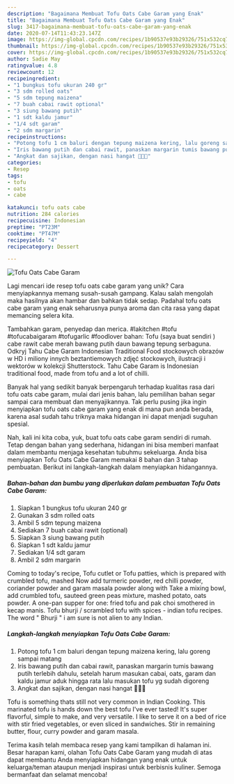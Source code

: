 ```yaml
---
description: "Bagaimana Membuat Tofu Oats Cabe Garam yang Enak"
title: "Bagaimana Membuat Tofu Oats Cabe Garam yang Enak"
slug: 3417-bagaimana-membuat-tofu-oats-cabe-garam-yang-enak
date: 2020-07-14T11:43:23.147Z
image: https://img-global.cpcdn.com/recipes/1b90537e93b29326/751x532cq70/tofu-oats-cabe-garam-foto-resep-utama.jpg
thumbnail: https://img-global.cpcdn.com/recipes/1b90537e93b29326/751x532cq70/tofu-oats-cabe-garam-foto-resep-utama.jpg
cover: https://img-global.cpcdn.com/recipes/1b90537e93b29326/751x532cq70/tofu-oats-cabe-garam-foto-resep-utama.jpg
author: Sadie May
ratingvalue: 4.8
reviewcount: 12
recipeingredient:
- "1 bungkus tofu ukuran 240 gr"
- "3 sdm rolled oats"
- "5 sdm tepung maizena"
- "7 buah cabai rawit optional"
- "3 siung bawang putih"
- "1 sdt kaldu jamur"
- "1/4 sdt garam"
- "2 sdm margarin"
recipeinstructions:
- "Potong tofu 1 cm baluri dengan tepung maizena kering, lalu goreng sampai matang"
- "Iris bawang putih dan cabai rawit, panaskan margarin tumis bawang putih terlebih dahulu, setelah harum masukan cabai, oats, garam dan kaldu jamur aduk hingga rata lalu masukan tofu yg sudah digoreng"
- "Angkat dan sajikan, dengan nasi hangat 🤗👩‍🍳"
categories:
- Resep
tags:
- tofu
- oats
- cabe

katakunci: tofu oats cabe 
nutrition: 284 calories
recipecuisine: Indonesian
preptime: "PT23M"
cooktime: "PT47M"
recipeyield: "4"
recipecategory: Dessert

---
```



![Tofu Oats Cabe Garam](https://img-global.cpcdn.com/recipes/1b90537e93b29326/751x532cq70/tofu-oats-cabe-garam-foto-resep-utama.jpg)

Lagi mencari ide resep tofu oats cabe garam yang unik? Cara menyiapkannya memang susah-susah gampang. Kalau salah mengolah maka hasilnya akan hambar dan bahkan tidak sedap. Padahal tofu oats cabe garam yang enak seharusnya punya aroma dan cita rasa yang dapat memancing selera kita.

Tambahkan garam, penyedap dan merica. #lakitchen #tofu #tofucabaigaram #tofugarlic #foodlover bahan: Tofu (saya buat sendiri ) cabe rawit cabe merah bawang putih daun bawang tepung serbaguna. Odkryj Tahu Cabe Garam Indonesian Traditional Food stockowych obrazów w HD i miliony innych beztantiemowych zdjęć stockowych, ilustracji i wektorów w kolekcji Shutterstock. Tahu Cabe Garam is Indonesian traditional food, made from tofu and a lot of chilli.

Banyak hal yang sedikit banyak berpengaruh terhadap kualitas rasa dari tofu oats cabe garam, mulai dari jenis bahan, lalu pemilihan bahan segar sampai cara membuat dan menyajikannya. Tak perlu pusing jika ingin menyiapkan tofu oats cabe garam yang enak di mana pun anda berada, karena asal sudah tahu triknya maka hidangan ini dapat menjadi suguhan spesial.


Nah, kali ini kita coba, yuk, buat tofu oats cabe garam sendiri di rumah. Tetap dengan bahan yang sederhana, hidangan ini bisa memberi manfaat dalam membantu menjaga kesehatan tubuhmu sekeluarga. Anda bisa menyiapkan Tofu Oats Cabe Garam memakai 8 bahan dan 3 tahap pembuatan. Berikut ini langkah-langkah dalam menyiapkan hidangannya.

<!--inarticleads1-->

##### Bahan-bahan dan bumbu yang diperlukan dalam pembuatan Tofu Oats Cabe Garam:

1. Siapkan 1 bungkus tofu ukuran 240 gr
1. Gunakan 3 sdm rolled oats
1. Ambil 5 sdm tepung maizena
1. Sediakan 7 buah cabai rawit (optional)
1. Siapkan 3 siung bawang putih
1. Siapkan 1 sdt kaldu jamur
1. Sediakan 1/4 sdt garam
1. Ambil 2 sdm margarin


Coming to today&#39;s recipe, Tofu cutlet or Tofu patties, which is prepared with crumbled tofu, mashed Now add turmeric powder, red chilli powder, coriander powder and garam masala powder along with Take a mixing bowl, add crumbled tofu, sauteed green peas mixture, mashed potato, oats powder. A one-pan supper for one: fried tofu and pak choi smothered in kecap manis. Tofu bhurji / scrambled tofu with spices - indian tofu recipes. The word &#34; Bhurji &#34; i am sure is not alien to any Indian. 

<!--inarticleads2-->

##### Langkah-langkah menyiapkan Tofu Oats Cabe Garam:

1. Potong tofu 1 cm baluri dengan tepung maizena kering, lalu goreng sampai matang
1. Iris bawang putih dan cabai rawit, panaskan margarin tumis bawang putih terlebih dahulu, setelah harum masukan cabai, oats, garam dan kaldu jamur aduk hingga rata lalu masukan tofu yg sudah digoreng
1. Angkat dan sajikan, dengan nasi hangat 🤗👩‍🍳


Tofu is something thats still not very common in Indian Cooking. This marinated tofu is hands down the best tofu I&#39;ve ever tasted! It&#39;s super flavorful, simple to make, and very versatile. I like to serve it on a bed of rice with stir fried vegetables, or even sliced in sandwiches. Stir in remaining butter, flour, curry powder and garam masala. 

Terima kasih telah membaca resep yang kami tampilkan di halaman ini. Besar harapan kami, olahan Tofu Oats Cabe Garam yang mudah di atas dapat membantu Anda menyiapkan hidangan yang enak untuk keluarga/teman ataupun menjadi inspirasi untuk berbisnis kuliner. Semoga bermanfaat dan selamat mencoba!
